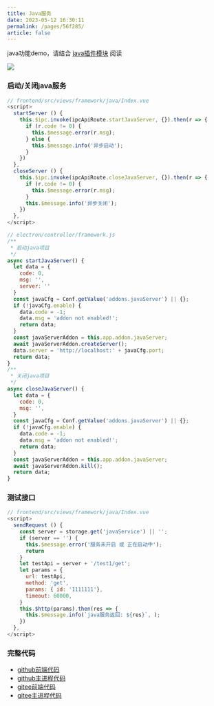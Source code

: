 ```yaml
---
title: Java服务
date: 2023-05-12 16:30:11
permalink: /pages/56f285/
article: false
---
```


java功能demo，请结合 [java插件模块](/pages/c08bd9/) 阅读

<!-- ![](/img/demo/framework/demo-framework-java.png) -->
![](https://img01.kaka996.com/ee/demo-framework-java.png)

### 启动/关闭java服务

<code-group>
  <code-block title="前端" active>

  ```javascript
  // frontend/src/views/framework/java/Index.vue
  <script>
    startServer () {
      this.$ipc.invoke(ipcApiRoute.startJavaServer, {}).then(r => {
        if (r.code != 0) {
          this.$message.error(r.msg);
        } else {
          this.$message.info('异步启动');
        }
      })
    },
    closeServer () {
      this.$ipc.invoke(ipcApiRoute.closeJavaServer, {}).then(r => {
        if (r.code != 0) {
          this.$message.error(r.msg);
        }
        this.$message.info('异步关闭');
      })
    },
  </script> 
  ```
  </code-block>

  <code-block title="主进程">

  ```javascript
  // electron/controller/framework.js
  /**
   * 启动java项目
   */ 
  async startJavaServer() {
    let data = {
      code: 0,
      msg: '',
      server: ''
    }
    const javaCfg = Conf.getValue('addons.javaServer') || {};
    if (!javaCfg.enable) {
      data.code = -1;
      data.msg = 'addon not enabled!';
      return data;
    }
    const javaServerAddon = this.app.addon.javaServer;
    await javaServerAddon.createServer();
    data.server = 'http://localhost:' + javaCfg.port;
    return data;
  }
  /**
   * 关闭java项目
   */ 
  async closeJavaServer() {
    let data = {
      code: 0,
      msg: '',
    }
    const javaCfg = Conf.getValue('addons.javaServer') || {};
    if (!javaCfg.enable) {
      data.code = -1;
      data.msg = 'addon not enabled!';
      return data;
    }
    const javaServerAddon = this.app.addon.javaServer;
    await javaServerAddon.kill();
    return data;
  }
  ```
  </code-block>
</code-group>

### 测试接口

<code-group>
  <code-block title="前端" active>

  ```javascript
  // frontend/src/views/framework/java/Index.vue
  <script>
    sendRequest () {
      const server = storage.get('javaService') || '';
      if (server == '') {
        this.$message.error('服务未开启 或 正在启动中');
        return
      }
      let testApi = server + '/test1/get';
      let params = {
        url: testApi,
        method: 'get',
        params: { id: '1111111'},
        timeout: 60000,
      }
      this.$http(params).then(res => {
        this.$message.info(`java服务返回: ${res}`, );
      })
    },
  </script> 
  ```
  </code-block>
</code-group>

### 完整代码
- [github前端代码](https://github.com/dromara/electron-egg/blob/demo/frontend/src/views/framework/java/Index.vue)
- [github主进程代码](https://github.com/dromara/electron-egg/blob/demo/electron/controller/framework.js)
- [gitee前端代码](https://gitee.com/dromara/electron-egg/blob/demo/frontend/src/views/framework/java/Index.vue)
- [gitee主进程代码](https://gitee.com/dromara/electron-egg/blob/demo/electron/controller/framework.js)